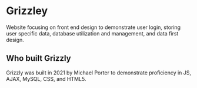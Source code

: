 # Grizzley
Website focusing on front end design to demonstrate user login, storing user specific data, database utilization and management, and data first design.

## Who built Grizzly
Grizzly was built in 2021 by Michael Porter to demonstrate proficiency in JS, AJAX, MySQL, CSS, and HTML5.

